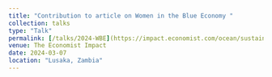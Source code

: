 ```yaml
---
title: "Contribution to article on Women in the Blue Economy "
collection: talks
type: "Talk"
permalink: [/talks/2024-WBE](https://impact.economist.com/ocean/sustainable-ocean-economy/women-in-the-blue-economy-40-of-seaweed-startups-are-female-led?)
venue: The Economist Impact
date: 2024-03-07
location: "Lusaka, Zambia"
---
```


